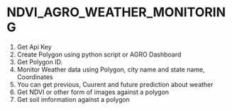 # NDVI_AGRO_WEATHER_MONITORING
1. Get Api Key
2. Create Polygon using python script or AGRO Dashboard
3. Get Polygon ID.
4. Monitor Weather data using Polygon, city name and state name, Coordinates
5. You can get previous, Cuurent and future prediction about weather
6. Get NDVI or other form of images against a polygon
7. Get soil imformation against a polygon
